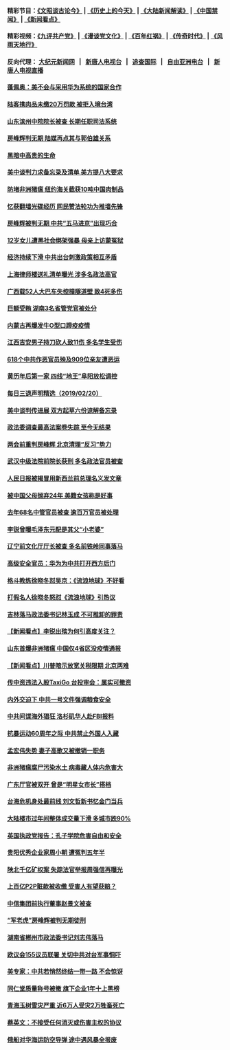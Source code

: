 #### 精彩节目：[《文昭谈古论今》](http://155.138.205.71/wenzhao) | [《历史上的今天》](http://155.138.205.71/today-in-history) | [《大陆新闻解读》](http://155.138.205.71/ntdtv-comedy) | [《中国禁闻》](http://155.138.205.71/ntdtv-news) | [《新闻看点》](http://155.138.205.71/news-insight) 

 #### 精彩视频：[《九评共产党》](http://155.138.205.71:10000/videos/jiuping) | [《漫谈党文化》](http://155.138.205.71:10000/videos/mtdwh) | [《百年红祸》](http://155.138.205.71:10000/videos/bnhh) | [《传奇时代》](http://155.138.205.71:10000/videos/legend) | [《风雨天地行》](http://155.138.205.71:10000/videos/fytdx) 

 #### 反向代理： [大纪元新闻网](http://155.138.205.71:10080/) &nbsp;&nbsp;|&nbsp;&nbsp; [新唐人电视台](http://155.138.205.71:8000/) &nbsp;&nbsp;|&nbsp;&nbsp; [追查国际](http://155.138.205.71:10010/) &nbsp;&nbsp;|&nbsp;&nbsp; [自由亚洲电台](http://155.138.205.71:9800/) &nbsp;&nbsp;|&nbsp;&nbsp; [新唐人电视直播](http://155.138.205.71/) 

#### [蓬佩奥：美不会与采用华为系统的国家合作](../pages/nsc413/n11061146.md?t=02211537) 

#### [陆客携肉品未缴20万罚款 被拒入境台湾](../pages/nsc413/n11061139.md?t=02211537) 

#### [山东滨州中院院长被查 长期任职司法系统](../pages/nsc413/n11060778.md?t=02211537) 


#### [房峰辉判无期 陆媒再点其与郭伯雄关系](../pages/nsc413/n11060771.md?t=02211537) 

#### [黑暗中高贵的生命](../pages/nsc413/n11058650.md?t=02211537) 

#### [美中谈判力求备忘录及清单 美方提八大要求](../pages/nsc413/n11060804.md?t=02211537) 

#### [防堵非洲猪瘟 纽约海关截获10吨中国肉制品](../pages/nsc413/n11060084.md?t=02211537) 

#### [忆获翻墙光碟经历 网民赞法轮功为推墙先锋](../pages/nsc413/n11060569.md?t=02211537) 

#### [房峰辉被判无期 中共“五马进京”出现巧合](../pages/nsc413/n11059838.md?t=02211537) 

#### [12岁女儿遭黑社会绑架强暴 母亲上访蒙冤狱](../pages/nsc413/n11060215.md?t=02211537) 

#### [经济持续下滑 中共出台刺激政策相互矛盾](../pages/nsc413/n11060162.md?t=02211537) 

#### [上海律师楼送礼清单曝光 涉多名政法高官](../pages/nsc413/n11060305.md?t=02211537) 

#### [广西载52人大巴车失控撞隧道壁 致4死多伤](../pages/nsc413/n11060273.md?t=02211537) 

#### [巨额受贿 湖南3名省管党官被处分](../pages/nsc413/n11059749.md?t=02211537) 

#### [内蒙古再爆发牛O型口蹄疫疫情](../pages/nsc413/n11059853.md?t=02211537) 

#### [江西吉安男子持刀砍人致11伤 多名学生受伤](../pages/nsc413/n11059789.md?t=02211537) 

#### [618个中共作恶官员殃及909位亲友遭恶运](../pages/nsc413/n11058471.md?t=02211537) 

#### [黄历年后第一家 四线“地王”阜阳放松调控](../pages/nsc413/n11059454.md?t=02211537) 

#### [每日三退声明精选（2019/02/20）](../pages/nsc413/n11059931.md?t=02211537) 

#### [美中谈判传进展 双方起草六份谅解备忘录](../pages/nsc413/n11059856.md?t=02211537) 

#### [政法委调查最高法案卷失踪 至今无结果](../pages/nsc413/n11057637.md?t=02211537) 

#### [两会前重判房峰辉 北京清理“反习”势力](../pages/nsc413/n11059540.md?t=02211537) 

#### [武汉中级法院前院长获刑 多名政法官员被查](../pages/nsc413/n11059683.md?t=02211537) 

#### [人民日报被揭冒用新西兰前总理名义发文章](../pages/nsc413/n11059318.md?t=02211537) 

#### [被中国父母抛弃24年 美籍女孩称是好事](../pages/nsc413/n11059092.md?t=02211537) 

#### [去年68名中管官员被查 逾百万官员被处理](../pages/nsc413/n11058752.md?t=02211537) 

#### [李锐曾曝毛泽东元配是其父“小老婆”](../pages/nsc413/n11059293.md?t=02211537) 

#### [辽宁前文化厅厅长被查 多名前铁岭同事落马](../pages/nsc413/n11058521.md?t=02211537) 

#### [高级安全官员：华为为中共打开西方后门](../pages/nsc413/n11059100.md?t=02211537) 

#### [格斗教练徐晓冬怼吴京：《流浪地球》不好看](../pages/nsc413/n11058767.md?t=02211537) 

#### [打假名人徐晓冬怒怼《流浪地球》引热议](../pages/nsc413/n11058984.md?t=02211537) 

#### [吉林落马政法委书记林玉成 不可推卸的罪责](../pages/nsc413/n11056329.md?t=02211537) 

#### [【新闻看点】李锐出殡为何引高度关注？](../pages/nsc413/n11058765.md?t=02211537) 

#### [山东首爆非洲猪瘟 中国仅4省区没疫情通报](../pages/nsc413/n11058813.md?t=02211537) 

#### [【新闻看点】川普暗示放宽关税限期 北京两难](../pages/nsc413/n11058764.md?t=02211537) 

#### [传中资违法入股TaxiGo 台投审会：属实可撤资](../pages/nsc413/n11058163.md?t=02211537) 

#### [内外交迫下 中共一号文件强调粮食安全](../pages/nsc413/n11058759.md?t=02211537) 

#### [中共间谍海外猖狂 洛杉矶华人赴FBI报料](../pages/nsc413/n11057187.md?t=02211537) 

#### [抗暴运动60周年之际 中共禁止外国人入藏](../pages/nsc413/n11058743.md?t=02211537) 

#### [孟宏伟失势 妻子高歌又被撤销一职务](../pages/nsc413/n11058704.md?t=02211537) 

#### [非洲猪瘟腐尸污染水土 病毒藏人体内危害大](../pages/nsc413/n11057150.md?t=02211537) 

#### [广东厅官被双开 曾是“明星女市长”搭档](../pages/nsc413/n11058496.md?t=02211537) 

#### [台海危机身处最前线 刘文哲新书忆金门当兵](../pages/nsc413/n11058444.md?t=02211537) 


#### [大陆楼市过年间整体成交量下滑 多城市跌90%](../pages/nsc413/n11057895.md?t=02211537) 

#### [英国执政党报告：孔子学院危害自由和安全](../pages/nsc413/n11058135.md?t=02211537) 

#### [贵阳优秀企业家周小朝 遭冤判五年半](../pages/nsc413/n11055853.md?t=02211537) 


#### [陕北千亿矿权案 失踪法官举报周强信再曝光](../pages/nsc413/n11058073.md?t=02211537) 

#### [上百亿P2P赃款被收缴 受害人有望获赔？](../pages/nsc413/n11057954.md?t=02211537) 

#### [中信集团前执行董事赵景文被查](../pages/nsc413/n11057897.md?t=02211537) 

#### [“军老虎”房峰辉被判无期徒刑](../pages/nsc413/n11057996.md?t=02211537) 

#### [湖南省郴州市政法委书记刘志伟落马](../pages/nsc413/n11057605.md?t=02211537) 

#### [欧议会155议员联署 关切中共对台军事恫吓](../pages/nsc413/n11057512.md?t=02211537) 

#### [美专家：中共若悄然终结一带一路 不会惊讶](../pages/nsc413/n11056164.md?t=02211537) 

#### [同仁堂质量称号被撤 旗下企业1年十上黑榜](../pages/nsc413/n11056949.md?t=02211537) 

#### [青海玉树雪灾严重 近6万人受灾2万牲畜死亡](../pages/nsc413/n11057022.md?t=02211537) 

#### [蔡英文：不接受任何消灭或伤害主权的协议](../pages/nsc413/n11057396.md?t=02211537) 

#### [俄船对华海运防空导弹 途中遇风暴全报废](../pages/nsc413/n11057368.md?t=02211537) 

